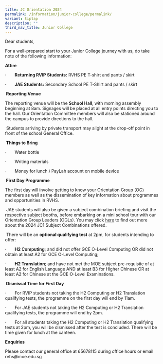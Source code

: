 ```yaml
---
title: JC Orientation 2024
permalink: /information/junior-college/permalink/
variant: tiptap
description: ""
third_nav_title: Junior College
---
```

<p>Dear students,</p>
<p>For a well-prepared start to your Junior College journey with us, do take
note of the following information:</p>
<p><strong>Attire</strong>
</p>
<p>·&nbsp;&nbsp;&nbsp;&nbsp;&nbsp;&nbsp; <strong>Returning RVIP Students:</strong> RVHS
PE T-shirt and pants / skirt</p>
<p>·&nbsp;&nbsp;&nbsp;&nbsp;&nbsp;&nbsp; <strong>JAE Students:</strong> Secondary
School PE T-Shirt and pants / skirt</p>
<p><strong>&nbsp;Reporting Venue</strong>
</p>
<p>The reporting venue will be the <strong>School Hall</strong>, with morning
assembly beginning at 8am. Signages will be placed at all entry points
directing you to the hall. Our Orientation Committee members will also
be stationed around the campus to provide directions to the hall.</p>
<p>&nbsp;Students arriving by private transport may alight at the drop-off
point in front of the school General Office.</p>
<p><strong>&nbsp;Things to Bring</strong>
</p>
<p>·&nbsp;&nbsp;&nbsp;&nbsp;&nbsp;&nbsp; Water bottle</p>
<p>·&nbsp;&nbsp;&nbsp;&nbsp;&nbsp;&nbsp; Writing materials</p>
<p>·&nbsp;&nbsp;&nbsp;&nbsp;&nbsp;&nbsp; Money for lunch / PayLah account
on mobile device</p>
<p><strong>&nbsp;First Day Programme</strong>
</p>
<p>The first day will involve getting to know your Orientation Group (OG)
members as well as the dissemination of key information about programmes
and opportunities in RVHS.</p>
<p>&nbsp;JAE students will also be given a subject combination briefing and
visit the respective subject booths, before embarking on a mini school
tour with our Orientation Group Leaders (OGLs). You may click <a href="https://www.rivervalleyhigh.moe.edu.sg/files/2024_JC1_Subject_Combinations__For_School_Website_.pdf" rel="noopener noreferrer nofollow" target="_blank">here</a> to
find out more about the 2024 JC1 Subject Combinations offered.</p>
<p>&nbsp;There will be an <strong>optional qualifying test</strong> at 2pm,
for students intending to offer:</p>
<p>·&nbsp;&nbsp;&nbsp;&nbsp;&nbsp;&nbsp; <strong>H2 Computing</strong>; and
did not offer GCE O-Level Computing OR did not obtain at least A2 for GCE
O-Level Computing;</p>
<p>·&nbsp;&nbsp;&nbsp;&nbsp;&nbsp;&nbsp; <strong>H2 Translation</strong>;
and have not met the MOE subject pre-requisite of at least A2 for English
Language AND at least B3 for Higher Chinese OR at least A2 for Chinese
at the GCE O-Level Examinations.</p>
<p><strong>&nbsp;Dismissal Time for First Day</strong>
</p>
<p>·&nbsp;&nbsp;&nbsp;&nbsp;&nbsp;&nbsp; For RVIP students not taking the
H2 Computing or H2 Translation qualifying tests, the programme on the first
day will end by 11am.</p>
<p>·&nbsp;&nbsp;&nbsp;&nbsp;&nbsp;&nbsp; For JAE students not taking the
H2 Computing or H2 Translation qualifying tests, the programme will end
by 2pm.</p>
<p>·&nbsp;&nbsp;&nbsp;&nbsp;&nbsp;&nbsp; For all students taking the H2 Computing
or H2 Translation qualifying tests at 2pm, you will be dismissed after
the test is concluded. There will be time given for lunch at the canteen.</p>
<p><strong>Enquiries</strong>
</p>
<p>Please contact our general office at 65678115 during office hours or email
<a rel="noopener noreferrer nofollow" target="_blank">rvhs@moe.edu.sg</a>
</p>